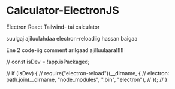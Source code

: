 # Calculator-ElectronJS
Electron React Tailwind- tai calculator

suulgaj ajiluulahdaa electron-reloadiig hassan baigaa


Ene 2 code-iig comment arilgaad ajilluulaara!!!!!

// const isDev = !app.isPackaged;

// if (isDev) {
//   require("electron-reload")(__dirname, {
//     electron: path.join(__dirname, "node_modules", ".bin", "electron"),
//   });
// }
